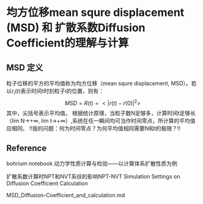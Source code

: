 # 均方位移mean squre displacement (MSD) 和 扩散系数Diffusion Coefficient的理解与计算
## MSD 定义
  粒子位移的平方的平均值称为均方位移（mean squre displacement, MSD）。若以$r_i(t)$表示时间t时刻粒子i的位置，则有：
$$MSD=R(t)=<|r(t)-r(0)|^2>$$
  其中，尖括号表示平均值。
  根据统计原理，当粒子数N足够多，计算时间t足够长（lim N→+∞, lim t→+∞）,系统在任一瞬间均可当作时间零点，所计算的平均值应相同。
  !!我的问题：何为时间零点？为何平均值相同需要N和t的极限？!!

## Reference
bohrium notebook
动力学性质计算与检验——以计算体系扩散性质为例

扩散系数计算时NPT和NVT系综的影响NPT-NVT Simulation Settings on Diffusion Coefficient Calculation

MSD_Diffusion-Coefficient_and_calculation.md